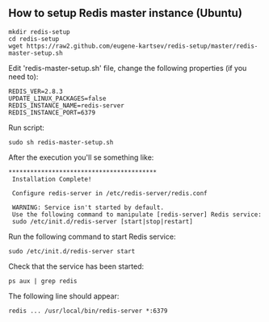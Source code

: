 ## How to setup Redis master instance (Ubuntu)

	mkdir redis-setup
	cd redis-setup
	wget https://raw2.github.com/eugene-kartsev/redis-setup/master/redis-master-setup.sh
	
Edit 'redis-master-setup.sh' file, change the following properties (if you need to):

	REDIS_VER=2.8.3
	UPDATE_LINUX_PACKAGES=false
	REDIS_INSTANCE_NAME=redis-server
	REDIS_INSTANCE_PORT=6379	

Run script:

	sudo sh redis-master-setup.sh

After the execution you'll se something like:

	*****************************************
	 Installation Complete!
	
	 Configure redis-server in /etc/redis-server/redis.conf
	
	 WARNING: Service isn't started by default.
	 Use the following command to manipulate [redis-server] Redis service:
	 sudo /etc/init.d/redis-server [start|stop|restart]

Run the following command to start Redis service:

	sudo /etc/init.d/redis-server start

Check that the service has been started:

	ps aux | grep redis

The following line should appear:

	redis ... /usr/local/bin/redis-server *:6379
